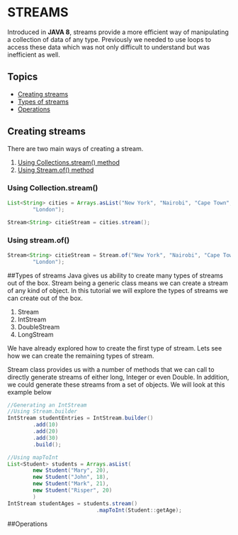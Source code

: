 # STREAMS<T>
 
Introduced in **JAVA 8**, streams provide a more efficient way of 
manipulating a collection of data of any type. Previously we needed to use 
loops to access these data which was not only difficult to understand but 
was inefficient as well.

## Topics
- [Creating streams](#creating-streams)
- [Types of streams](#types-of-streams)
- [Operations](#operations)

## Creating streams

There are two main ways of creating a stream. 
 1. [Using Collections.stream() method](#using-collectionstream)
 2. [Using Stream.of() method](#using-streamof)

### Using Collection.stream()
```java
List<String> cities = Arrays.asList("New York", "Nairobi", "Cape Town", 
        "London"); 

Stream<String> citieStream = cities.stream(); 
```

### Using stream.of()
```java
Stream<String> citieStream = Stream.of("New York", "Nairobi", "Cape Town",
        "London");
```

##Types of streams
Java gives us ability to create many types of streams out of the box. Stream 
being a generic class means we can create a stream of any kind of object. In 
this tutorial we will explore the types of streams we can create out of the box.
 1. Stream<T>
 2. IntStream
 3. DoubleStream
 4. LongStream


We have already explored how to create the first type of stream. Lets see 
how we can create the remaining types of stream. 

Stream class provides us with a number of methods that we can call to 
directly generate streams of either long, Integer or even Double. In 
addition, we could generate these streams from a set of objects. We will look 
at this example below

```java
//Generating an IntStream
//Using Stream.builder
IntStream studentEntries = IntStream.builder()
        .add(10)
        .add(20)
        .add(30)
        .build();

//Using mapToInt
List<Student> students = Arrays.asList(
        new Student("Mary", 20),
        new Student("John", 18),
        new Student("Mark", 21),
        new Student("Risper", 20)
        )        
IntStream studentAges = students.stream()
                            .mapToInt(Student::getAge);
```
##Operations

